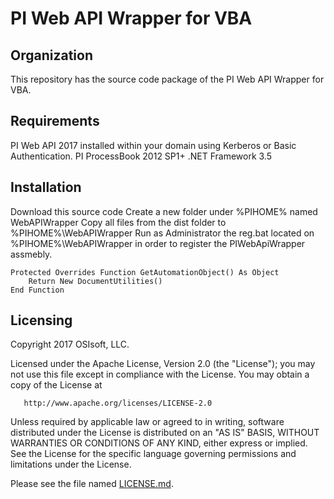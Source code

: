 PI Web API Wrapper for VBA
===

## Organization
This repository has the source code package of the PI Web API Wrapper for VBA.

## Requirements

PI Web API 2017 installed within your domain using Kerberos or Basic Authentication.
PI ProcessBook 2012 SP1+
.NET Framework 3.5  


## Installation

Download this source code
Create a new folder under %PIHOME% named WebAPIWrapper 
Copy all files from the dist folder to %PIHOME%\WebAPIWrapper 
Run as Administrator the reg.bat located on %PIHOME%\WebAPIWrapper in order to register the PIWebApiWrapper assmebly.


```vb#  
Protected Overrides Function GetAutomationObject() As Object  
    Return New DocumentUtilities()  
End Function  
``` 



## Licensing
Copyright 2017 OSIsoft, LLC.

   Licensed under the Apache License, Version 2.0 (the "License");
   you may not use this file except in compliance with the License.
   You may obtain a copy of the License at

       http://www.apache.org/licenses/LICENSE-2.0

   Unless required by applicable law or agreed to in writing, software
   distributed under the License is distributed on an "AS IS" BASIS,
   WITHOUT WARRANTIES OR CONDITIONS OF ANY KIND, either express or implied.
   See the License for the specific language governing permissions and
   limitations under the License.
   
Please see the file named [LICENSE.md](LICENSE.md).
